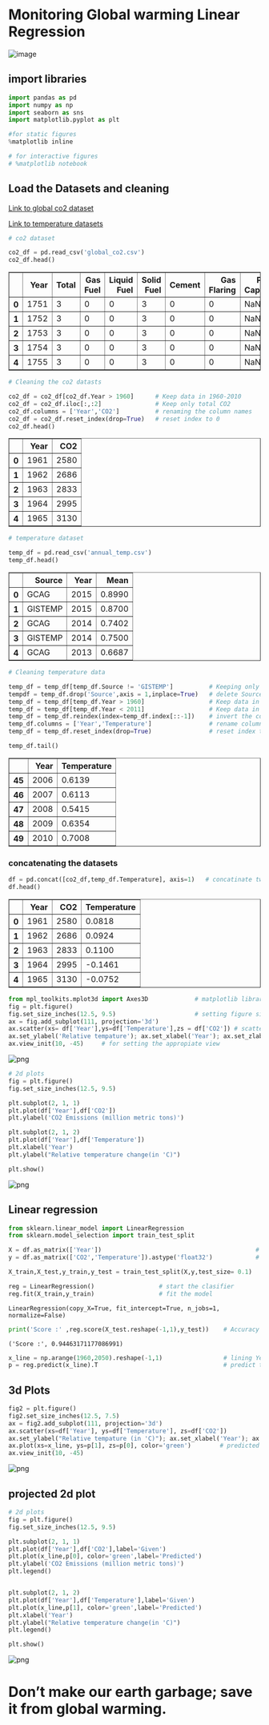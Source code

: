 
# Monitoring Global warming Linear Regression

![image](Global-warming.jpg)


## import libraries


```python
import pandas as pd
import numpy as np
import seaborn as sns
import matplotlib.pyplot as plt

#for static figures 
%matplotlib inline  

# for interactive figures 
# %matplotlib notebook     
```

## Load the Datasets and cleaning

[Link to global co2 dataset](http://data.okfn.org/data/core/co2-fossil-global) 

[Link to temperature datasets](http://data.okfn.org/data/core/global-temp)


```python
# co2 dataset

co2_df = pd.read_csv('global_co2.csv')
co2_df.head()
```




<div>
<table border="1" class="dataframe">
  <thead>
    <tr style="text-align: right;">
      <th></th>
      <th>Year</th>
      <th>Total</th>
      <th>Gas Fuel</th>
      <th>Liquid Fuel</th>
      <th>Solid Fuel</th>
      <th>Cement</th>
      <th>Gas Flaring</th>
      <th>Per Capita</th>
    </tr>
  </thead>
  <tbody>
    <tr>
      <th>0</th>
      <td>1751</td>
      <td>3</td>
      <td>0</td>
      <td>0</td>
      <td>3</td>
      <td>0</td>
      <td>0</td>
      <td>NaN</td>
    </tr>
    <tr>
      <th>1</th>
      <td>1752</td>
      <td>3</td>
      <td>0</td>
      <td>0</td>
      <td>3</td>
      <td>0</td>
      <td>0</td>
      <td>NaN</td>
    </tr>
    <tr>
      <th>2</th>
      <td>1753</td>
      <td>3</td>
      <td>0</td>
      <td>0</td>
      <td>3</td>
      <td>0</td>
      <td>0</td>
      <td>NaN</td>
    </tr>
    <tr>
      <th>3</th>
      <td>1754</td>
      <td>3</td>
      <td>0</td>
      <td>0</td>
      <td>3</td>
      <td>0</td>
      <td>0</td>
      <td>NaN</td>
    </tr>
    <tr>
      <th>4</th>
      <td>1755</td>
      <td>3</td>
      <td>0</td>
      <td>0</td>
      <td>3</td>
      <td>0</td>
      <td>0</td>
      <td>NaN</td>
    </tr>
  </tbody>
</table>
</div>




```python
# Cleaning the co2 datasts

co2_df = co2_df[co2_df.Year > 1960]      # Keep data in 1960-2010 
co2_df = co2_df.iloc[:,:2]               # Keep only total CO2  
co2_df.columns = ['Year','CO2']          # renaming the column names 
co2_df = co2_df.reset_index(drop=True)   # reset index to 0 
co2_df.head()
```




<div>
<table border="1" class="dataframe">
  <thead>
    <tr style="text-align: right;">
      <th></th>
      <th>Year</th>
      <th>CO2</th>
    </tr>
  </thead>
  <tbody>
    <tr>
      <th>0</th>
      <td>1961</td>
      <td>2580</td>
    </tr>
    <tr>
      <th>1</th>
      <td>1962</td>
      <td>2686</td>
    </tr>
    <tr>
      <th>2</th>
      <td>1963</td>
      <td>2833</td>
    </tr>
    <tr>
      <th>3</th>
      <td>1964</td>
      <td>2995</td>
    </tr>
    <tr>
      <th>4</th>
      <td>1965</td>
      <td>3130</td>
    </tr>
  </tbody>
</table>
</div>




```python
# temperature dataset

temp_df = pd.read_csv('annual_temp.csv')
temp_df.head()
```




<div>

<table border="1" class="dataframe">
  <thead>
    <tr style="text-align: right;">
      <th></th>
      <th>Source</th>
      <th>Year</th>
      <th>Mean</th>
    </tr>
  </thead>
  <tbody>
    <tr>
      <th>0</th>
      <td>GCAG</td>
      <td>2015</td>
      <td>0.8990</td>
    </tr>
    <tr>
      <th>1</th>
      <td>GISTEMP</td>
      <td>2015</td>
      <td>0.8700</td>
    </tr>
    <tr>
      <th>2</th>
      <td>GCAG</td>
      <td>2014</td>
      <td>0.7402</td>
    </tr>
    <tr>
      <th>3</th>
      <td>GISTEMP</td>
      <td>2014</td>
      <td>0.7500</td>
    </tr>
    <tr>
      <th>4</th>
      <td>GCAG</td>
      <td>2013</td>
      <td>0.6687</td>
    </tr>
  </tbody>
</table>
</div>




```python
# Cleaning temperature data

temp_df = temp_df[temp_df.Source != 'GISTEMP']          # Keeping only one source 'GCAG'
tempdf = temp_df.drop('Source',axis = 1,inplace=True)   # delete Source column 
temp_df = temp_df[temp_df.Year > 1960]                  # Keep data in 1960-2010 
temp_df = temp_df[temp_df.Year < 2011]                  # Keep data in 1960-2010 
temp_df = temp_df.reindex(index=temp_df.index[::-1])    # invert the columns
temp_df.columns = ['Year','Temperature']                # rename column names  
temp_df = temp_df.reset_index(drop=True)                # reset index to 0

temp_df.tail()
```




<div>

<table border="1" class="dataframe">
  <thead>
    <tr style="text-align: right;">
      <th></th>
      <th>Year</th>
      <th>Temperature</th>
    </tr>
  </thead>
  <tbody>
    <tr>
      <th>45</th>
      <td>2006</td>
      <td>0.6139</td>
    </tr>
    <tr>
      <th>46</th>
      <td>2007</td>
      <td>0.6113</td>
    </tr>
    <tr>
      <th>47</th>
      <td>2008</td>
      <td>0.5415</td>
    </tr>
    <tr>
      <th>48</th>
      <td>2009</td>
      <td>0.6354</td>
    </tr>
    <tr>
      <th>49</th>
      <td>2010</td>
      <td>0.7008</td>
    </tr>
  </tbody>
</table>
</div>



### concatenating  the datasets


```python
df = pd.concat([co2_df,temp_df.Temperature], axis=1)   # concatinate two datasets to one
df.head()
```




<div>

<table border="1" class="dataframe">
  <thead>
    <tr style="text-align: right;">
      <th></th>
      <th>Year</th>
      <th>CO2</th>
      <th>Temperature</th>
    </tr>
  </thead>
  <tbody>
    <tr>
      <th>0</th>
      <td>1961</td>
      <td>2580</td>
      <td>0.0818</td>
    </tr>
    <tr>
      <th>1</th>
      <td>1962</td>
      <td>2686</td>
      <td>0.0924</td>
    </tr>
    <tr>
      <th>2</th>
      <td>1963</td>
      <td>2833</td>
      <td>0.1100</td>
    </tr>
    <tr>
      <th>3</th>
      <td>1964</td>
      <td>2995</td>
      <td>-0.1461</td>
    </tr>
    <tr>
      <th>4</th>
      <td>1965</td>
      <td>3130</td>
      <td>-0.0752</td>
    </tr>
  </tbody>
</table>
</div>




```python
from mpl_toolkits.mplot3d import Axes3D             # matplotlib library for 3d plot 
fig = plt.figure()                                  
fig.set_size_inches(12.5, 9.5)                      # setting figure size
ax = fig.add_subplot(111, projection='3d')
ax.scatter(xs= df['Year'],ys=df['Temperature'],zs = df['CO2']) # scatter plot
ax.set_ylabel('Relative tempature'); ax.set_xlabel('Year'); ax.set_zlabel('CO2 Emissions (in million metric tons)')
ax.view_init(10, -45)     # for setting the appropiate view 
```


![png](output_11_0.png)



```python
# 2d plots
fig = plt.figure()
fig.set_size_inches(12.5, 9.5)

plt.subplot(2, 1, 1)
plt.plot(df['Year'],df['CO2'])
plt.ylabel('CO2 Emissions (million metric tons)')

plt.subplot(2, 1, 2)
plt.plot(df['Year'],df['Temperature'])
plt.xlabel('Year')
plt.ylabel("Relative temperature change(in 'C)")

plt.show()
```


![png](output_12_0.png)


## Linear regression


```python
from sklearn.linear_model import LinearRegression
from sklearn.model_selection import train_test_split
```


```python
X = df.as_matrix(['Year'])                                           # feature as matrix
y = df.as_matrix(['CO2','Temperature']).astype('float32')            # two labels as matrix 

X_train,X_test,y_train,y_test = train_test_split(X,y,test_size= 0.1)   # split the dataset with 10% test data 

```


```python
reg = LinearRegression()                  # start the clasifier
reg.fit(X_train,y_train)                  # fit the model
```




    LinearRegression(copy_X=True, fit_intercept=True, n_jobs=1, normalize=False)




```python
print('Score :' ,reg.score(X_test.reshape(-1,1),y_test))    # Accuracy score on test data
```

    ('Score :', 0.94463171177086991)



```python
x_line = np.arange(1960,2050).reshape(-1,1)                 # lining Year upto 2050
p = reg.predict(x_line).T                                   # predict the labels 
```

## 3d Plots


```python
fig2 = plt.figure()
fig2.set_size_inches(12.5, 7.5)
ax = fig2.add_subplot(111, projection='3d')
ax.scatter(xs=df['Year'], ys=df['Temperature'], zs=df['CO2'])
ax.set_ylabel("Relative tempature (in 'C)"); ax.set_xlabel('Year'); ax.set_zlabel("CO2 Emissions ('in million metric tons'))")
ax.plot(xs=x_line, ys=p[1], zs=p[0], color='green')        # predicted line 
ax.view_init(10, -45)
```


![png](output_20_0.png)


## projected 2d plot


```python
# 2d plots
fig = plt.figure()
fig.set_size_inches(12.5, 9.5)

plt.subplot(2, 1, 1)
plt.plot(df['Year'],df['CO2'],label='Given')
plt.plot(x_line,p[0], color='green',label='Predicted')
plt.ylabel('CO2 Emissions (million metric tons)')
plt.legend()


plt.subplot(2, 1, 2)
plt.plot(df['Year'],df['Temperature'],label='Given')
plt.plot(x_line,p[1], color='green',label='Predicted')
plt.xlabel('Year')
plt.ylabel("Relative temperature change(in 'C)")
plt.legend()

plt.show()
```


![png](output_22_0.png)


# Don’t make our earth garbage; save it from global warming.
